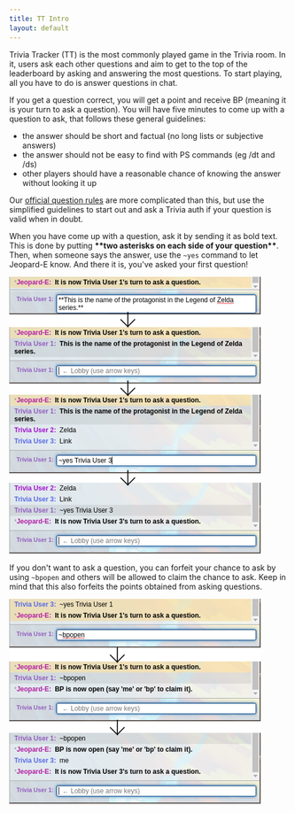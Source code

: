 ```yaml
---
title: TT Intro
layout: default
---
```


Trivia Tracker (TT) is the most commonly played game in the Trivia room. In it, users ask each other questions and aim to get to the top of the leaderboard by asking and answering the most questions. To start playing, all you have to do is answer questions in chat.

If you get a question correct, you will get a point and receive BP (meaning it is your turn to ask a question). You will have five minutes to come up with a question to ask, that follows these general guidelines:

- the answer should be short and factual (no long lists or subjective answers)
- the answer should not be easy to find with PS commands (eg /dt and /ds)
- other players should have a reasonable chance of knowing the answer without looking it up

Our [official question rules](https://pstrivia.weebly.com/trivia-tracker.html) are more complicated than this, but use the simplified guidelines to start out and ask a Trivia auth if your question is valid when in doubt.

When you have come up with a question, ask it by sending it as bold text. This is done by putting **\*\*two asterisks on each side of your question\*\***. Then, when someone says the answer, use the ``~yes`` command to let Jeopard-E know. And there it is, you've asked your first question!

![TT Intro 1](/assets/images/tt-intro-1.png)

If you don't want to ask a question, you can forfeit your chance to ask by using ``~bpopen`` and others will be allowed to claim the chance to ask. Keep in mind that this also forfeits the points obtained from asking questions.

![TT Intro 2](/assets/images/tt-intro-2.png)

